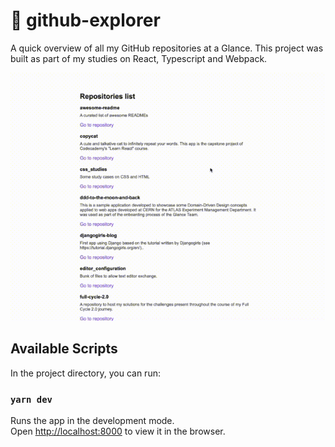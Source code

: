 # 🧐 github-explorer
A quick overview of all my GitHub repositories at a Glance. This project was built as part of my studies on React, Typescript and Webpack.

![Project Demo](./assets/github-explorer-demo.gif)

## Available Scripts

In the project directory, you can run:

### `yarn dev`

Runs the app in the development mode.\
Open [http://localhost:8000](http://localhost:8000) to view it in the browser.
